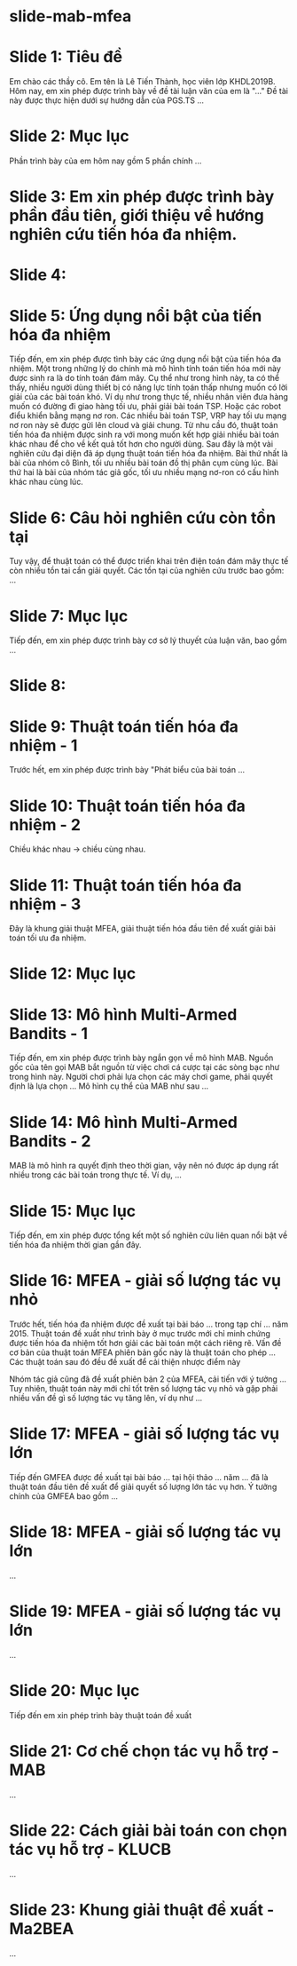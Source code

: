 # slide-mab-mfea

# Slide 1: Tiêu đề
Em chào các thầy cô.
Em tên là Lê Tiến Thành, học viên lớp KHDL2019B.
Hôm nay, em xin phép được trình bày về đề tài luận văn của em là "..."
Đề tài này được thực hiện dưới sự hướng dẫn của PGS.TS ...

# Slide 2: Mục lục
Phần trình bày của em hôm nay gồm 5 phần chính ...

# Slide 3: Em xin phép được trình bày phần đầu tiên, giới thiệu về hướng nghiên cứu tiến hóa đa nhiệm.

# Slide 4: 

# Slide 5: Ứng dụng nổi bật của tiến hóa đa nhiệm
Tiếp đến, em xin phép được tình bày các ứng dụng nổi bật của tiến hóa đa nhiệm.
Một trong những lý do chính mà mô hình tính toán tiến hóa mới này được sinh ra là do tính toán đám mây.
Cụ thể như trong hình này, ta có thể thấy, nhiều người dùng thiết bị có năng lực tính toán thấp nhưng muốn có lời giải của các bài toán khó.
Ví dụ như trong thực tế, nhiều nhân viên đưa hàng muốn có đường đi giao hàng tối ưu, phải giải bài toán TSP.
Hoặc các robot điểu khiển bằng mạng nơ ron.
Các nhiều bài toán TSP, VRP hay tối ưu mạng nơ ron này sẽ được gửi lên cloud và giải chung.
Từ nhu cầu đó, thuật toán tiến hóa đa nhiệm được sinh ra với mong muốn kết hợp giải nhiều bài toán khác nhau để cho về kết quả tốt hơn cho người dùng.
Sau đây là một vài nghiên cứu đại diện đã áp dụng thuật toán tiến hóa đa nhiệm.
Bài thứ nhất là bài của nhóm cô Bình, tối ưu nhiều bài toán đồ thị phân cụm cùng lúc.
Bài thứ hai là bài của nhóm tác giả gốc, tối ưu nhiều mạng nơ-ron có cấu hình khác nhau cùng lúc.

# Slide 6: Câu hỏi nghiên cứu còn tồn tại
Tuy vậy, để thuật toán có thể được triển khai trên điện toán đám mây thực tế còn nhiều tồn tai cần giải quyết.
Các tồn tại của nghiên cứu trước bao gồm: ...

# Slide 7: Mục lục
Tiếp đến, em xin phép được trình bày cơ sở lý thuyết của luận văn, bao gồm ...

# Slide 8: 

# Slide 9: Thuật toán tiến hóa đa nhiệm - 1
Trước hết, em xin phép được trình bày "Phát biểu của bài toán ...

# Slide 10: Thuật toán tiến hóa đa nhiệm - 2
Chiều khác nhau -> chiều cùng nhau.

# Slide 11: Thuật toán tiến hóa đa nhiệm - 3
Đây là khung giải thuật MFEA, giải thuật tiến hóa đầu tiên đề xuất giải bải toán tối ưu đa nhiệm.

# Slide 12: Mục lục

# Slide 13: Mô hình Multi-Armed Bandits - 1
Tiếp đến, em xin phép được trình bày ngắn gọn về mô hình MAB.
Nguồn gốc của tên gọi MAB bắt nguồn từ việc chơi cá cược tại các sòng bạc như trong hình này.
Người chơi phải lựa chọn các máy chơi game, phải quyết định là lựa chọn ...
Mô hình cụ thể của MAB như sau ...

# Slide 14: Mô hình Multi-Armed Bandits - 2
MAB là mô hình ra quyết định theo thời gian, vậy nên nó được áp dụng rất nhiều trong các bài toán trong thực tế.
Ví dụ, ...

# Slide 15: Mục lục
Tiếp đến, em xin phép được tổng kết một số nghiên cứu liên quan nổi bật về tiến hóa đa nhiệm thời gian gần đây.

# Slide 16: MFEA - giải số lượng tác vụ nhỏ
Trước hết, tiến hóa đa nhiệm được đề xuất tại bài báo ... trong tạp chí ... năm 2015.
Thuật toán đề xuất như trình bày ở mục trước mới chỉ minh chứng được tiến hóa đa nhiệm tốt hơn giải các bài toán một cách riêng rẽ.
Vấn đề cơ bản của thuật toán MFEA phiên bản gốc này là thuật toán cho phép ...
Các thuật toán sau đó đều đề xuất để cải thiện nhược điểm này

Nhóm tác giả cũng đã đề xuất phiên bản 2 của MFEA, cải tiến với ý tưởng ...
Tuy nhiên, thuật toán này mới chỉ tốt trên số lượng tác vụ nhỏ và gặp phải nhiều vấn đề gì số lượng tác vụ tăng lên, ví dụ như ...

# Slide 17: MFEA - giải số lượng tác vụ lớn
Tiếp đến GMFEA được đề xuất tại bài báo ... tại hội thảo ... năm ... đã là thuật toán đầu tiên đề xuất để giải quyết số lượng lớn tác vụ hơn.
Ý tưởng chính của GMFEA bao gồm ...

# Slide 18: MFEA - giải số lượng tác vụ lớn
...

# Slide 19: MFEA - giải số lượng tác vụ lớn
...

# Slide 20: Mục lục
Tiếp đến em xin phép trình bày thuật toán đề xuất

# Slide 21: Cơ chế chọn tác vụ hỗ trợ - MAB
...

# Slide 22: Cách giải bài toán con chọn tác vụ hỗ trợ - KLUCB
...

# Slide 23: Khung giải thuật đề xuất - Ma2BEA
...





















